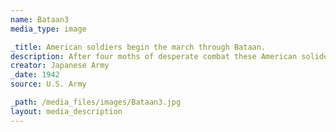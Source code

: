 ```yaml
---
name: Bataan3
media_type: image

_title: American soldiers begin the march through Bataan.
description: After four moths of desperate combat these American soliders surrended. This photo shows the beginning of their march through Bataan, starting in Mariveles, Philippines
creator: Japanese Army
_date: 1942
source: U.S. Army

_path: /media_files/images/Bataan3.jpg
layout: media_description
---
```

